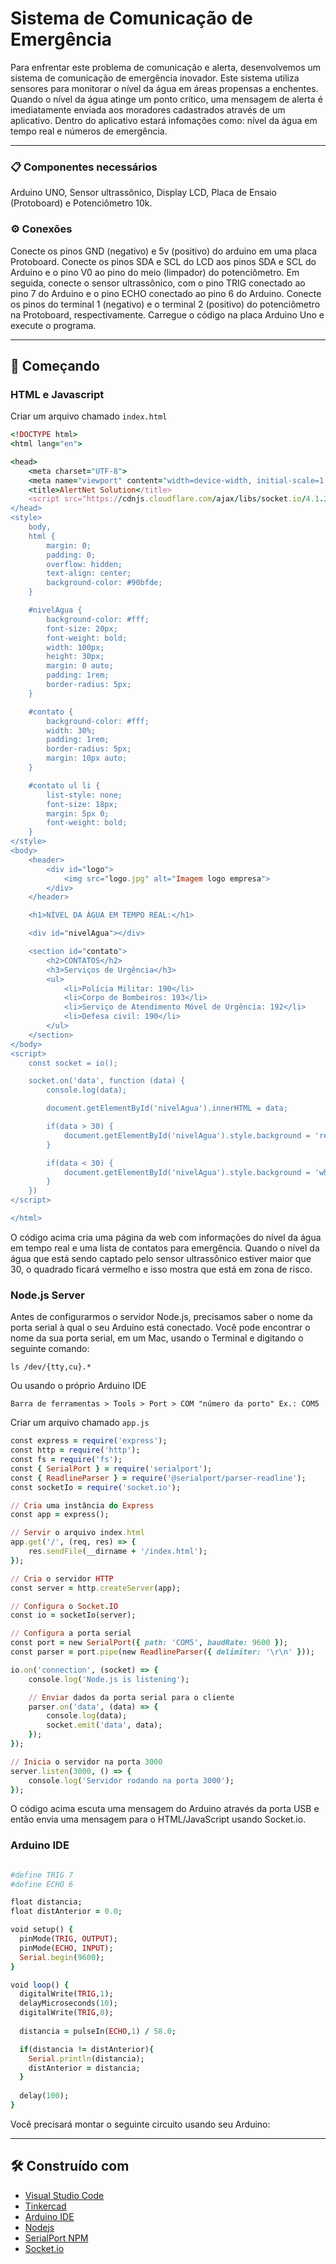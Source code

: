 # Sistema de Comunicação de Emergência

Para enfrentar este problema de comunicação e alerta, desenvolvemos um sistema de comunicação de emergência inovador. Este sistema utiliza sensores para monitorar o nível da água em áreas propensas a enchentes. Quando o nível da água atinge um ponto crítico, uma mensagem de alerta é imediatamente enviada aos moradores cadastrados através de um aplicativo. Dentro do aplicativo estará infomações como: nível da água em tempo real e números de emergência.

<hr>

### 📋 Componentes necessários
Arduino UNO, Sensor ultrassônico, Display LCD, Placa de Ensaio (Protoboard) e Potenciômetro 10k.

### ⚙️ Conexões
Conecte os pinos GND (negativo) e 5v (positivo) do arduino em uma placa Protoboard. Conecte os pinos SDA e SCL do LCD aos pinos SDA e SCL do Arduino e o pino V0 ao pino do meio (limpador) do potenciômetro. Em seguida, conecte o sensor ultrassônico, com o pino TRIG conectado ao pino 7 do Arduino e o pino ECHO conectado ao pino 6 do Arduino. Conecte os pinos do terminal 1 (negativo) e o terminal 2 (positivo) do potenciômetro na Protoboard, respectivamente. Carregue o código na placa Arduino Uno e execute o programa.

<hr>

## 🚀 Começando

### HTML e Javascript

Criar um arquivo chamado `index.html`

```ruby
<!DOCTYPE html>
<html lang="en">

<head>
    <meta charset="UTF-8">
    <meta name="viewport" content="width=device-width, initial-scale=1.0">
    <title>AlertNet Solution</title>
    <script src="https://cdnjs.cloudflare.com/ajax/libs/socket.io/4.1.2/socket.io.js"></script>
</head>
<style>
    body,
    html {
        margin: 0;
        padding: 0;
        overflow: hidden;
        text-align: center;
        background-color: #90bfde;
    }

    #nivelAgua {
        background-color: #fff;
        font-size: 20px;
        font-weight: bold;
        width: 100px;
        height: 30px;
        margin: 0 auto;
        padding: 1rem;
        border-radius: 5px;
    }

    #contato {
        background-color: #fff;
        width: 30%;
        padding: 1rem;
        border-radius: 5px;
        margin: 10px auto;
    }

    #contato ul li {
        list-style: none;
        font-size: 18px;
        margin: 5px 0;
        font-weight: bold;
    }
</style>
<body>
    <header>
        <div id="logo">
            <img src="logo.jpg" alt="Imagem logo empresa">
        </div>
    </header>

    <h1>NÍVEL DA ÁGUA EM TEMPO REAL:</h1>

    <div id="nivelAgua"></div>

    <section id="contato">
        <h2>CONTATOS</h2>
        <h3>Serviços de Urgência</h3>
        <ul>
            <li>Polícia Militar: 190</li>
            <li>Corpo de Bombeiros: 193</li>
            <li>Serviço de Atendimento Móvel de Urgência: 192</li>
            <li>Defesa civíl: 190</li>
        </ul>
    </section>
</body>
<script>
    const socket = io();

    socket.on('data', function (data) {
        console.log(data);

        document.getElementById('nivelAgua').innerHTML = data;

        if(data > 30) {
            document.getElementById('nivelAgua').style.background = 'red';
        }

        if(data < 30) {
            document.getElementById('nivelAgua').style.background = 'white';
        }
    })
</script>

</html>
```
O código acima cria uma página da web com informações do nível da água em tempo real e uma lista de contatos para emergência. Quando o nível da água que está sendo captado pelo sensor ultrassônico estiver maior que 30, o quadrado ficará vermelho e isso mostra que está em zona de risco.

### Node.js Server

Antes de configurarmos o servidor Node.js, precisamos saber o nome da porta serial à qual o seu Arduino está conectado. Você pode encontrar o nome da sua porta serial, em um Mac, usando o Terminal e digitando o seguinte comando:

```
ls /dev/{tty,cu}.*
```
Ou usando o próprio Arduino IDE

```
Barra de ferramentas > Tools > Port > COM "número da porto" Ex.: COM5
```
Criar um arquivo chamado `app.js`

```ruby
const express = require('express');
const http = require('http');
const fs = require('fs');
const { SerialPort } = require('serialport');
const { ReadlineParser } = require('@serialport/parser-readline');
const socketIo = require('socket.io');

// Cria uma instância do Express
const app = express();

// Servir o arquivo index.html
app.get('/', (req, res) => {
    res.sendFile(__dirname + '/index.html');
});

// Cria o servidor HTTP
const server = http.createServer(app);

// Configura o Socket.IO
const io = socketIo(server);

// Configura a porta serial
const port = new SerialPort({ path: 'COM5', baudRate: 9600 });
const parser = port.pipe(new ReadlineParser({ delimiter: '\r\n' }));

io.on('connection', (socket) => {
    console.log('Node.js is listening');

    // Enviar dados da porta serial para o cliente
    parser.on('data', (data) => {
        console.log(data);
        socket.emit('data', data);
    });
});

// Inicia o servidor na porta 3000
server.listen(3000, () => {
    console.log('Servidor rodando na porta 3000');
});

```
O código acima escuta uma mensagem do Arduino através da porta USB e então envia uma mensagem para o HTML/JavaScript usando Socket.io.

### Arduino IDE

```ruby

#define TRIG 7
#define ECHO 6

float distancia;
float distAnterior = 0.0;

void setup() {
  pinMode(TRIG, OUTPUT);
  pinMode(ECHO, INPUT);
  Serial.begin(9600);
}

void loop() {
  digitalWrite(TRIG,1);
  delayMicroseconds(10);
  digitalWrite(TRIG,0);
  
  distancia = pulseIn(ECHO,1) / 58.0;

  if(distancia != distAnterior){
    Serial.println(distancia);
    distAnterior = distancia;
  }
  
  delay(100);
}

```

Você precisará montar o seguinte circuito usando seu Arduino:

<hr>

## 🛠️ Construído com

* [Visual Studio Code](http://(https://code.visualstudio.com/))
* [Tinkercad](https://https://www.tinkercad.com/) 
* [Arduino IDE](https://https://www.arduino.cc/en/software) 
* [Nodejs](https://https://nodejs.org/pt)
* [SerialPort NPM](https://https://www.npmjs.com/package/serialport)
* [Socket.io](https://https://(https://socket.io/)) 
